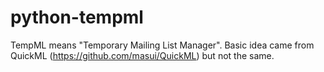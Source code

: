 # python-tempml

TempML means "Temporary Mailing List Manager". Basic idea came from QuickML (https://github.com/masui/QuickML) but not the same.
